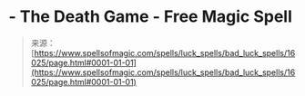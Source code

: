 <!--yml

category: 未分类

date: 2024-06-12 18:55:54

-->

# -   The Death Game - Free Magic Spell

> 来源：[https://www.spellsofmagic.com/spells/luck_spells/bad_luck_spells/16025/page.html#0001-01-01](https://www.spellsofmagic.com/spells/luck_spells/bad_luck_spells/16025/page.html#0001-01-01)
